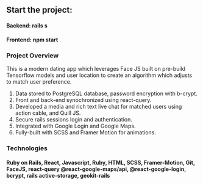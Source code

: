 <h2>
    Start the project:
</h2>
<h4> Backend: <b>rails s</b> </h4>
 <h4> Frontend: <b> npm start</b> </h4>

<h3> Project Overview </h3>
<p>
This is a modern dating app which leverages Face JS built on pre-build Tensorflow models and user location to create an algorithm which adjusts to match user preference. 
</p>
<ol>
    <li> Data stored to PostgreSQL database, password encryption with b-crypt. </li>
    <li> Front and back-end synochronized using react-query.  </li>
    <li> Developed a media and rich text live chat for matched users using action cable, and Quill JS. </li>
    <li> Secure rails sessions login and authentication. </li>
    <li> Integrated with Google Login and Google Maps. </li>
    <li> Fully-built with SCSS and Framer Motion for animations.   </li>

</ol>

<h3>Technologies</h3>
<h4> Ruby on Rails, React, Javascript, Ruby, HTML, SCSS, Framer-Motion, Git, FaceJS, react-query @react-google-maps/api, @react-google-login, bcrypt, rails active-storage, geokit-rails </h4>




